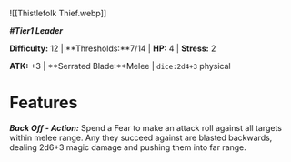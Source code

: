 ![[Thistlefolk Thief.webp]]

***#Tier1 Leader***

**Difficulty:** 12 | **Thresholds:**7/14 | **HP:** 4 | **Stress:** 2

**ATK:** +3 | **Serrated Blade:**Melee | `dice:2d4+3` physical

# Features

***Back Off - Action:*** Spend a Fear to make an attack roll against all targets within melee range. Any they succeed against are blasted backwards, dealing 2d6+3 magic damage and pushing them into far range.
